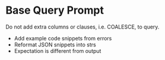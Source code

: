 # Base Query Prompt

Do not add extra columns or clauses, i.e. COALESCE, to query.

- Add example code snippets from errors
- Reformat JSON snippets into strs
- Expectation is different from output
